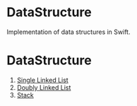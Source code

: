 # DataStructure
Implementation of data structures in Swift.


# DataStructure
1. [Single Linked List](https://github.com/Valeriia-Yevtushenko/DataStructure/blob/main/LinkedList/README.md)
2. [Doubly Linked List](https://github.com/Valeriia-Yevtushenko/DataStructure/blob/main/DoublyLnkedList/README.md)
3. [Stack](https://github.com/Valeriia-Yevtushenko/DataStructure/blob/main/Stack/README.md)
